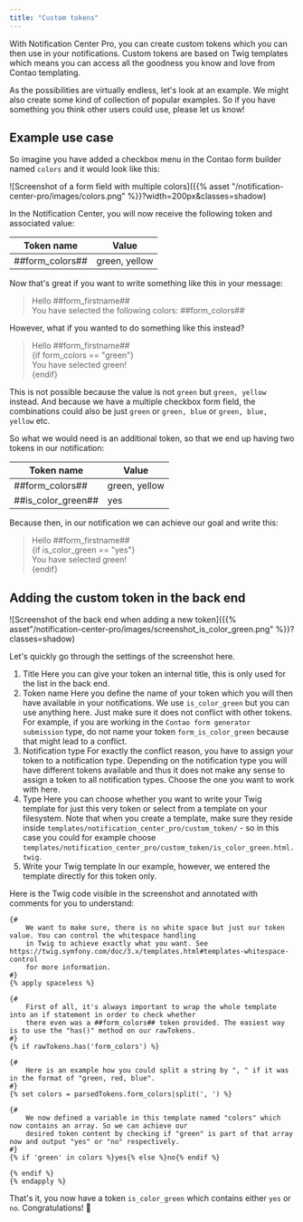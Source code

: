```yaml
---
title: "Custom tokens"
---
```


With Notification Center Pro, you can create custom tokens which you can then use in your notifications. Custom 
tokens are based on Twig templates which means you can access all the goodness you know and love from Contao 
templating.

As the possibilities are virtually endless, let's look at an example. We might also create some kind of collection 
of popular examples. So if you have something you think other users could use, please let us know!

## Example use case

So imagine you have added a checkbox menu in the Contao form builder named `colors` and it would look like this:

![Screenshot of a form field with multiple colors]({{% asset "/notification-center-pro/images/colors.png" %}}?width=200px&classes=shadow)

In the Notification Center, you will now receive the following token and associated value:

| Token name            | Value         |
|-----------------------|---------------|
| ##form_colors##       | green, yellow |

Now that's great if you want to write something like this in your message:

> Hello ##form_firstname## \
> You have selected the following colors: ##form_colors##

However, what if you wanted to do something like this instead?

> Hello ##form_firstname## \
> {if form_colors == "green"} \
> You have selected green! \
> {endif}

This is not possible because the value is not `green` but `green, yellow` instead. And because we have a multiple 
checkbox form field, the combinations could also be just `green` or `green, blue` or `green, blue, yellow` etc.

So what we would need is an additional token, so that we end up having two tokens in our notification:


| Token name         | Value         |
|--------------------|---------------|
| ##form_colors##    | green, yellow |
| ##is_color_green## | yes           |

Because then, in our notification we can achieve our goal and write this:

> Hello ##form_firstname## \
> {if is_color_green == "yes"} \
> You have selected green! \
> {endif}

## Adding the custom token in the back end

![Screenshot of the back end when adding a new token]({{% asset"/notification-center-pro/images/screenshot_is_color_green.png" %}}?classes=shadow)

Let's quickly go through the settings of the screenshot here.

1. Title
   Here you can give your token an internal title, this is only used for the list in the back end.
2. Token name
   Here you define the name of your token which you will then have available in your notifications. We use 
   `is_color_green` but you can use anything here. Just make sure it does not conflict with other tokens. For 
   example, if you are working in the `Contao form generator submission` type, do not name your token 
   `form_is_color_green` because that might lead to a conflict.
3. Notification type
   For exactly the conflict reason, you have to assign your token to a notification type. Depending on the 
   notification type you will have different tokens available and thus it does not make any sense to assign a token 
   to all notification types. Choose the one you want to work with here.
4. Type
   Here you can choose whether you want to write your Twig template for just this very token or select from a 
   template on your filesystem. Note that when you create a template, make sure they reside 
   inside `templates/notification_center_pro/custom_token/` - so in this case you could for 
   example choose `templates/notification_center_pro/custom_token/is_color_green.html.twig`.
5. Write your Twig template
   In our example, however, we entered the template directly for this token only.

Here is the Twig code visible in the screenshot and annotated with comments for you to understand:

```twig
{#
    We want to make sure, there is no white space but just our token value. You can control the whitespace handling
    in Twig to achieve exactly what you want. See https://twig.symfony.com/doc/3.x/templates.html#templates-whitespace-control
    for more information.
#}
{% apply spaceless %}

{#
    First of all, it's always important to wrap the whole template into an if statement in order to check whether
    there even was a ##form_colors## token provided. The easiest way is to use the "has()" method on our rawTokens.
#}
{% if rawTokens.has('form_colors') %}

{#
    Here is an example how you could split a string by ", " if it was in the format of "green, red, blue".
#}
{% set colors = parsedTokens.form_colors|split(', ') %}

{#
    We now defined a variable in this template named "colors" which now contains an array. So we can achieve our
    desired token content by checking if "green" is part of that array now and output "yes" or "no" respectively.
#}
{% if 'green' in colors %}yes{% else %}no{% endif %}

{% endif %}
{% endapply %}
```

That's it, you now have a token `is_color_green` which contains either `yes` or `no`. Congratulations! 🎉
